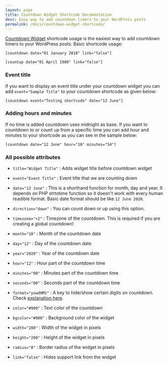 ```yaml
---
layout: page
title: Countdown Widget Shortcode Documentation
desc: Easy way to add countdown timers to your WordPress posts
permalink: /docs/countdown-widget-shortcode/
---
```

[Countdown Widget](http://metinsaylan.com/projects/wordpress/countdown-widget/) shortcode usage is the easiest way to add countdown timers to your WordPress posts. Basic shortcode usage:

```
[countdown date="01 January 2018" link="false"]
```

```
[countup date="01 April 1980" link="false"]
```

### Event title

If you want to display an event title under your countdown widget you can add `event="Sample Title"` to your countdown shortcode as given below:

```
[countdown event="Testing shortcode" date="12 June"]
```

### Adding hours and minutes

If no time is added countdown uses midnight as base. If you want to countdown to or count up from a specific time you can add hour and minutes to your shortcode as you can see in the sample below:

```
[countdown date="12 June" hour="18" minutes="54"]
```

### All possible attributes

* `title="Widget Title"` : Adds widget title before countdown widget
* `event="Event Title"` : Event title that we are counting down
* `date="12 June"` : This is a shorthand function for month, day and year. It depends on PHP strtotime function so it doesn't work with every human readible format. Basic date format should be like `12 June 2020`.
* `direction="down"` : You can count down or up using this option.
* `timezone="+2"` : Timezone of the countdown. This is required if you are creating a global countdown!

* `month="10"` : Month of the countdown date
* `day="12"` : Day of the countdown date
* `year="2020"` : Year of the countdown date

* `hour="12"` : Hour part of the countdown time
* `minutes="00"` : Minutes part of the countdown time
* `seconds="00"` : Seconds part of the countdown time

* `format="yowdHMS"` : A key to hide/show certain digits on countdown. Check [explanation here](http://metinsaylan.com/docs/countdown-widget-help/#format).

* `color="#900"` : Text color of the countdown
* `bgcolor="#000"` : Background color of the widget
* `width="200"` : Width of the widget in pixels
* `height="200"` : Height of the widget in pixels
* `radius="8"` : Border radius of the widget in pixels
* `link="false"` : Hides support link from the widget
